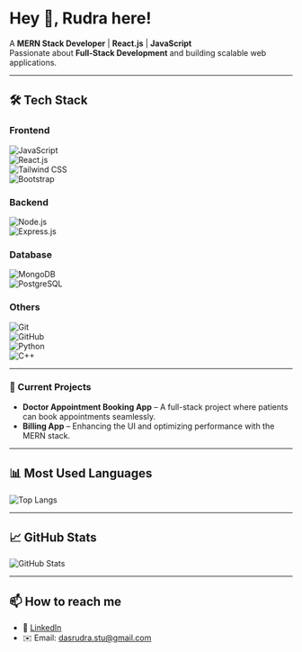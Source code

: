 # Hey 👋, Rudra here!  

A **MERN Stack Developer** | **React.js** | **JavaScript**  
Passionate about **Full-Stack Development** and building scalable web applications.  

---

## 🛠 Tech Stack  

### **Frontend**  
![JavaScript](https://img.shields.io/badge/-JavaScript-F7DF1E?style=flat&logo=javascript&logoColor=black)  
![React.js](https://img.shields.io/badge/-React.js-61DAFB?style=flat&logo=react&logoColor=black)  
![Tailwind CSS](https://img.shields.io/badge/-TailwindCSS-38B2AC?style=flat&logo=tailwind-css&logoColor=white)  
![Bootstrap](https://img.shields.io/badge/-Bootstrap-7952B3?style=flat&logo=bootstrap&logoColor=white)  

### **Backend**  
![Node.js](https://img.shields.io/badge/-Node.js-339933?style=flat&logo=node.js&logoColor=white)  
![Express.js](https://img.shields.io/badge/-Express.js-000000?style=flat&logo=express&logoColor=white)  

### **Database**  
![MongoDB](https://img.shields.io/badge/-MongoDB-47A248?style=flat&logo=mongodb&logoColor=white)  
![PostgreSQL](https://img.shields.io/badge/-PostgreSQL-336791?style=flat&logo=postgresql&logoColor=white)  

### **Others**  
![Git](https://img.shields.io/badge/-Git-F05032?style=flat&logo=git&logoColor=white)  
![GitHub](https://img.shields.io/badge/-GitHub-181717?style=flat&logo=github&logoColor=white)  
![Python](https://img.shields.io/badge/-Python-3776AB?style=flat&logo=python&logoColor=white)  
![C++](https://img.shields.io/badge/-C++-00599C?style=flat&logo=c%2B%2B&logoColor=white)  

---  

### 📌 Current Projects  
- **Doctor Appointment Booking App** – A full-stack project where patients can book appointments seamlessly.  
- **Billing App** – Enhancing the UI and optimizing performance with the MERN stack.  

---

## 📊 Most Used Languages  
![Top Langs](https://github-readme-stats.vercel.app/api/top-langs/?username=your-github-username&layout=compact&theme=dark)  

---

## 📈 GitHub Stats  
![GitHub Stats](https://github-readme-stats.vercel.app/api?username=your-github-username&show_icons=true&theme=dark)  

---

## 📫 How to reach me  
- 🔗 [LinkedIn](www.linkedin.com/in/rudra-das-a9072a258)  
- ✉️ Email: dasrudra.stu@gmail.com  
